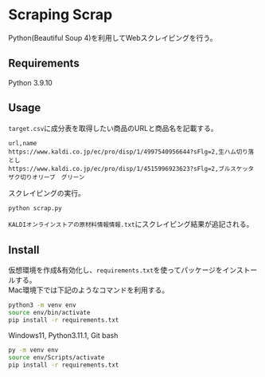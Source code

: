 Scraping Scrap
==================

Python(Beautiful Soup 4)を利用してWebスクレイピングを行う。

## Requirements

Python 3.9.10

## Usage

`target.csv`に成分表を取得したい商品のURLと商品名を記載する。

```csv
url,name
https://www.kaldi.co.jp/ec/pro/disp/1/4997540956644?sFlg=2,生ハム切り落とし
https://www.kaldi.co.jp/ec/pro/disp/1/4515996923623?sFlg=2,ブルスケッタ　ザク切りオリーブ　グリーン
```

スクレイピングの実行。

```bash
python scrap.py
```

`KALDIオンラインストアの原材料情報情報.txt`にスクレイピング結果が追記される。

## Install

仮想環境を作成&有効化し、`requirements.txt`を使ってパッケージをインストールする。  
Mac環境下では下記のようなコマンドを利用する。

```bash
python3 -m venv env
source env/bin/activate
pip install -r requirements.txt
```

Windows11, Python3.11.1, Git bash

```bash
py -m venv env
source env/Scripts/activate
pip install -r requirements.txt
```
